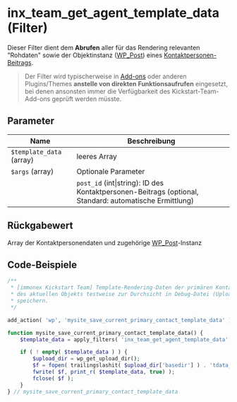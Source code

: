 # inx_team_get_agent_template_data (Filter)

Dieser Filter dient dem **Abrufen** aller für das Rendering relevanten "Rohdaten" sowie der Objektinstanz ([WP_Post](https://developer.wordpress.org/reference/classes/wp_post/)) eines [Kontaktpersonen-Beitrags](/beitragsarten).

> Der Filter wird typischerweise in [Add-ons](https://docs.immonex.de/kickstart/#/add-ons) oder anderen Plugins/Themes **anstelle von direkten Funktionsaufrufen** eingesetzt, bei denen ansonsten immer die Verfügbarkeit des Kickstart-Team-Add-ons geprüft werden müsste.

## Parameter

| Name | Beschreibung |
| ---- | ------------ |
| `$template_data` (array)| leeres Array |
| `$args` (array) | Optionale Parameter |
| | `post_id` (int\|string): ID des Kontaktpersonen-Beitrags (optional, Standard: automatische Ermittlung) |

## Rückgabewert

Array der Kontaktpersonendaten und zugehörige [WP_Post](https://developer.wordpress.org/reference/classes/wp_post/)-Instanz

## Code-Beispiele

```php
/**
 * [immonex Kickstart Team] Template-Rendering-Daten der primären Kontaktperson
 * des aktuellen Objekts testweise zur Durchsicht in Debug-Datei (Uploads-Ordner)
 * speichern.
 */

add_action( 'wp', 'mysite_save_current_primary_contact_template_data' );

function mysite_save_current_primary_contact_template_data() {
	$template_data = apply_filters( 'inx_team_get_agent_template_data', [] );

	if ( ! empty( $template_data ) ) {
		$upload_dir = wp_get_upload_dir();
		$f = fopen( trailingslashit( $upload_dir['basedir'] ) . 'tdata_debug.txt', 'w+');
		fwrite( $f, print_r( $template_data, true) );
		fclose( $f );
	}
} // mysite_save_current_primary_contact_template_data
```